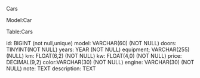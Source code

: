 Cars

Model:Car

Table:Cars


id: BIGINT (not null,unique)
model: VARCHAR(60) (NOT NULL)
doors: TINYINT(NOT NULL)
years: YEAR (NOT NULL)
equipment; VARCHAR(255) (NULL)
km: FLOAT(6,2) (NOT NULL)
kw: FLOAT(4,0) (NOT NULL)
price: DECIMAL(9,2)
color:VARCHAR(30) (NOT NULL)
engine: VARCHAR(30) (NOT NULL)
note: TEXT
description: TEXT
